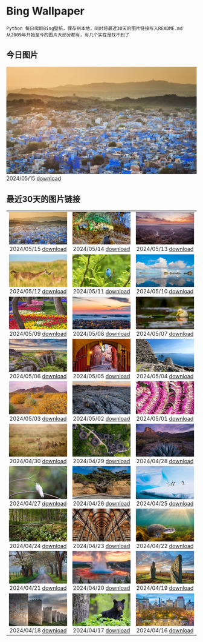 # Bing Wallpaper

```
Python 每日爬取Bing壁纸，保存到本地，同时将最近30天的图片链接写入README.md
从2009年开始至今的图片大部分都有，有几个实在是找不到了
```



## 今日图片


![](./images/2024/05/15/BlueCityIndia_ZH-CN4275229255_1920x1080_2024-05-15.jpg)2024/05/15 [download](./images/2024/05/15/BlueCityIndia_ZH-CN4275229255_1920x1080_2024-05-15.jpg)

## 最近30天的图片链接


|      |      |      |
| :----: | :----: | :----: |
|![](./images/2024/05/15/BlueCityIndia_ZH-CN4275229255_1920x1080_2024-05-15.jpg)2024/05/15 [download](./images/2024/05/15/BlueCityIndia_ZH-CN4275229255_1920x1080_2024-05-15.jpg)|![](./images/2024/05/14/CarlsbadNP_ZH-CN4136753542_1920x1080_2024-05-14.jpg)2024/05/14 [download](./images/2024/05/14/CarlsbadNP_ZH-CN4136753542_1920x1080_2024-05-14.jpg)|![](./images/2024/05/13/NamibiaCanyon_ZH-CN3973338246_1920x1080_2024-05-13.jpg)2024/05/13 [download](./images/2024/05/13/NamibiaCanyon_ZH-CN3973338246_1920x1080_2024-05-13.jpg)|
|![](./images/2024/05/12/GuanacoMother_ZH-CN3856540256_1920x1080_2024-05-12.jpg)2024/05/12 [download](./images/2024/05/12/GuanacoMother_ZH-CN3856540256_1920x1080_2024-05-12.jpg)|![](./images/2024/05/11/TexasIndigoBunting_ZH-CN3699392300_1920x1080_2024-05-11.jpg)2024/05/11 [download](./images/2024/05/11/TexasIndigoBunting_ZH-CN3699392300_1920x1080_2024-05-11.jpg)|![](./images/2024/05/10/MisoolRajaAmpat_ZH-CN3557473032_1920x1080_2024-05-10.jpg)2024/05/10 [download](./images/2024/05/10/MisoolRajaAmpat_ZH-CN3557473032_1920x1080_2024-05-10.jpg)|
|![](./images/2024/05/09/EmirganPark_ZH-CN3394557999_1920x1080_2024-05-09.jpg)2024/05/09 [download](./images/2024/05/09/EmirganPark_ZH-CN3394557999_1920x1080_2024-05-09.jpg)|![](./images/2024/05/08/PortMarseille_ZH-CN3194394496_1920x1080_2024-05-08.jpg)2024/05/08 [download](./images/2024/05/08/PortMarseille_ZH-CN3194394496_1920x1080_2024-05-08.jpg)|![](./images/2024/05/07/LittleDuckling_ZH-CN2922471258_1920x1080_2024-05-07.jpg)2024/05/07 [download](./images/2024/05/07/LittleDuckling_ZH-CN2922471258_1920x1080_2024-05-07.jpg)|
|![](./images/2024/05/06/TheRoachesPeakDistrict_ZH-CN2657532467_1920x1080_2024-05-06.jpg)2024/05/06 [download](./images/2024/05/06/TheRoachesPeakDistrict_ZH-CN2657532467_1920x1080_2024-05-06.jpg)|![](./images/2024/05/05/SanMiguelAllende_ZH-CN1840507091_1920x1080_2024-05-05.jpg)2024/05/05 [download](./images/2024/05/05/SanMiguelAllende_ZH-CN1840507091_1920x1080_2024-05-05.jpg)|![](./images/2024/05/04/JediMonastery_ZH-CN0091557941_1920x1080_2024-05-04.jpg)2024/05/04 [download](./images/2024/05/04/JediMonastery_ZH-CN0091557941_1920x1080_2024-05-04.jpg)|
|![](./images/2024/05/03/SonoranSpring_ZH-CN9246678734_1920x1080_2024-05-03.jpg)2024/05/03 [download](./images/2024/05/03/SonoranSpring_ZH-CN9246678734_1920x1080_2024-05-03.jpg)|![](./images/2024/05/02/CratersOfTheMoon_ZH-CN8971565042_1920x1080_2024-05-02.jpg)2024/05/02 [download](./images/2024/05/02/CratersOfTheMoon_ZH-CN8971565042_1920x1080_2024-05-02.jpg)|![](./images/2024/05/01/HawaiianLei_ZH-CN7857272499_1920x1080_2024-05-01.jpg)2024/05/01 [download](./images/2024/05/01/HawaiianLei_ZH-CN7857272499_1920x1080_2024-05-01.jpg)|
|![](./images/2024/04/30/CheetahRain_ZH-CN6722375507_1920x1080_2024-04-30.jpg)2024/04/30 [download](./images/2024/04/30/CheetahRain_ZH-CN6722375507_1920x1080_2024-04-30.jpg)|![](./images/2024/04/29/TulouFujian_ZH-CN4287018074_1920x1080_2024-04-29.jpg)2024/04/29 [download](./images/2024/04/29/TulouFujian_ZH-CN4287018074_1920x1080_2024-04-29.jpg)|![](./images/2024/04/28/GuadalupeTexas_ZH-CN3911419948_1920x1080_2024-04-28.jpg)2024/04/28 [download](./images/2024/04/28/GuadalupeTexas_ZH-CN3911419948_1920x1080_2024-04-28.jpg)|
|![](./images/2024/04/27/LeucisticHummingbird_ZH-CN2921653789_1920x1080_2024-04-27.jpg)2024/04/27 [download](./images/2024/04/27/LeucisticHummingbird_ZH-CN2921653789_1920x1080_2024-04-27.jpg)|![](./images/2024/04/26/KalalochTree_ZH-CN9427839259_1920x1080_2024-04-26.jpg)2024/04/26 [download](./images/2024/04/26/KalalochTree_ZH-CN9427839259_1920x1080_2024-04-26.jpg)|![](./images/2024/04/25/PenguinDirections_ZH-CN8498684753_1920x1080_2024-04-25.jpg)2024/04/25 [download](./images/2024/04/25/PenguinDirections_ZH-CN8498684753_1920x1080_2024-04-25.jpg)|
|![](./images/2024/04/24/TrilliumOntario_ZH-CN8327395975_1920x1080_2024-04-24.jpg)2024/04/24 [download](./images/2024/04/24/TrilliumOntario_ZH-CN8327395975_1920x1080_2024-04-24.jpg)|![](./images/2024/04/23/TrinityDublin_ZH-CN7902993255_1920x1080_2024-04-23.jpg)2024/04/23 [download](./images/2024/04/23/TrinityDublin_ZH-CN7902993255_1920x1080_2024-04-23.jpg)|![](./images/2024/04/22/EarthDayTurtle_ZH-CN4642042701_1920x1080_2024-04-22.jpg)2024/04/22 [download](./images/2024/04/22/EarthDayTurtle_ZH-CN4642042701_1920x1080_2024-04-22.jpg)|
|![](./images/2024/04/21/CadesCove_ZH-CN3950297181_1920x1080_2024-04-21.jpg)2024/04/21 [download](./images/2024/04/21/CadesCove_ZH-CN3950297181_1920x1080_2024-04-21.jpg)|![](./images/2024/04/20/YellowstoneGeyser_ZH-CN3441008468_1920x1080_2024-04-20.jpg)2024/04/20 [download](./images/2024/04/20/YellowstoneGeyser_ZH-CN3441008468_1920x1080_2024-04-20.jpg)|![](./images/2024/04/19/OrkneyStones_ZH-CN2287350110_1920x1080_2024-04-19.jpg)2024/04/19 [download](./images/2024/04/19/OrkneyStones_ZH-CN2287350110_1920x1080_2024-04-19.jpg)|
|![](./images/2024/04/18/AvilaSpain_ZH-CN1792280503_1920x1080_2024-04-18.jpg)2024/04/18 [download](./images/2024/04/18/AvilaSpain_ZH-CN1792280503_1920x1080_2024-04-18.jpg)|![](./images/2024/04/17/SpringCub_ZH-CN1643833378_1920x1080_2024-04-17.jpg)2024/04/17 [download](./images/2024/04/17/SpringCub_ZH-CN1643833378_1920x1080_2024-04-17.jpg)|![](./images/2024/04/16/UnionSquareNYC_ZH-CN1533018653_1920x1080_2024-04-16.jpg)2024/04/16 [download](./images/2024/04/16/UnionSquareNYC_ZH-CN1533018653_1920x1080_2024-04-16.jpg)|


